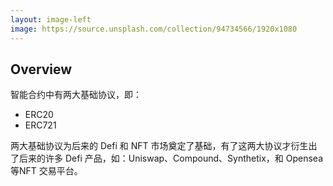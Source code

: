 ```yaml
---
layout: image-left
image: https://source.unsplash.com/collection/94734566/1920x1080
---
```


## Overview
智能合约中有两大基础协议，即：

- ERC20
- ERC721

两大基础协议为后来的 Defi 和 NFT 市场奠定了基础，有了这两大协议才衍生出了后来的许多 Defi 产品，如：Uniswap、Compound、Synthetix，和 Opensea 等NFT 交易平台。
